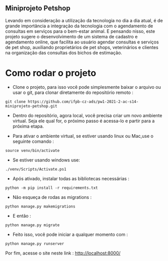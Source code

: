## Miniprojeto Petshop
  Levando em consideração a utilização da tecnologia no dia a dia atual, é de grande importância a integração da tecnologia com o agendamento de consultas em serviços para o bem-estar animal. E pensando nisso, este projeto sugere o desenvolvimento de um sistema de cadastro e agendamento online, que facilita ao usuário agendar consultas e serviços de pet shop, auxiliando proprietários de pet shops, veterinários e clientes na organização das consultas dos bichos de estimação.

# Como rodar o projeto

- Clone o projeto, para isso você pode simplesmente baixar o arquivo ou usar o git, para clonar diretamente do repositório remoto :
```
git clone https://github.com/ifpb-cz-ads/pw1-2021-2-ac-s14-miniprojeto-petshop.git
```

- Dentro do repositório, agora local, você precisa criar um novo ambiente virtual. Seja ele qual for, o próximo passo é acessa-lo e partir para a próxima etapa.

- Para ativar o ambiente virtual, se estiver usando linux ou Mac,use o seguinte comando :
```
source venv/bin/activate
```
- Se estiver usando windows use:
```
./venv/Scripts/Activate.ps1
```

- Após ativado, instalar todas as bibliotecas necessárias :
```
python -m pip install -r requirements.txt
```

- Não esqueça de rodas as migrations :
```
python manage.py makemigrations
```

- E então :
```
python manage.py migrate
```

- Feito isso, você pode iniciar a qualquer momento com :
```
python manage.py runserver
```

Por fim, acesse o site neste link : [http://localhost:8000/](http://localhost:8000/)
